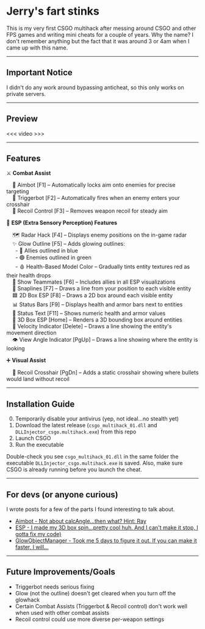 # Jerry's fart stinks

This is my very first CSGO multihack after messing around CSGO and other FPS games and writing mini cheats for a couple of years. Why the name? I don't remember anything but the fact that it was around 3 or 4am when I came up with this name.

---

## Important Notice

I didn't do any work around bypassing anticheat, so this only works on private servers.

---

## Preview

<<< video >>>

---

## Features

⚔️ **Combat Assist**

&nbsp;&nbsp;&nbsp;&nbsp;🧠 Aimbot [F1] – Automatically locks aim onto enemies for precise targeting  
&nbsp;&nbsp;&nbsp;&nbsp;🔫 Triggerbot [F2] – Automatically fires when an enemy enters your crosshair  
&nbsp;&nbsp;&nbsp;&nbsp;🎯 Recoil Control [F3] – Removes weapon recoil for steady aim  


🧱 **ESP (Extra Sensory Perception) Features**

&nbsp;&nbsp;&nbsp;&nbsp;🗺️ Radar Hack [F4] – Displays enemy positions on the in-game radar  
&nbsp;&nbsp;&nbsp;&nbsp;✨ Glow Outline [F5] – Adds glowing outlines:  
&nbsp;&nbsp;&nbsp;&nbsp;&nbsp;&nbsp;- 🔵 Allies outlined in blue  
&nbsp;&nbsp;&nbsp;&nbsp;&nbsp;&nbsp;- 🟢 Enemies outlined in green  
&nbsp;&nbsp;&nbsp;&nbsp;&nbsp;&nbsp;- 🩸 Health-Based Model Color – Gradually tints entity textures red as their health drops  
&nbsp;&nbsp;&nbsp;&nbsp;👥 Show Teammates [F6] – Includes allies in all ESP visualizations  
&nbsp;&nbsp;&nbsp;&nbsp;📍 Snaplines [F7] – Draws a line from your position to each visible entity  
&nbsp;&nbsp;&nbsp;&nbsp;🟦 2D Box ESP [F8] – Draws a 2D box around each visible entity  
&nbsp;&nbsp;&nbsp;&nbsp;📊 Status Bars [F9] – Displays health and armor bars next to entities  
&nbsp;&nbsp;&nbsp;&nbsp;🧾 Status Text [F11] – Shows numeric health and armor values  
&nbsp;&nbsp;&nbsp;&nbsp;🧊 3D Box ESP [Home] – Renders a 3D bounding box around entities  
&nbsp;&nbsp;&nbsp;&nbsp;🧭 Velocity Indicator [Delete] – Draws a line showing the entity's movement direction  
&nbsp;&nbsp;&nbsp;&nbsp;👁️ View Angle Indicator [PgUp] – Draws a line showing where the entity is looking

➕ **Visual Assist**

&nbsp;&nbsp;&nbsp;&nbsp;🎯 Recoil Crosshair [PgDn] – Adds a static crosshair showing where bullets would land without recoil

---

## Installation Guide

0. Temporarily disable your antivirus (yep, not ideal...no stealth yet)
1. Download the latest release (`csgo_multihack_01.dll` and `DLLInjector_csgo.multihack.exe`) from this repo
2. Launch CSGO
3. Run the executable 

Double-check you see `csgo_multihack_01.dll` in the same folder the executable `DLLInjector_csgo.multihack.exe` is saved. Also, make sure CSGO is already running before you launch the cheat. 

---

## For devs (or anyone curious)

I wrote posts for a few of the parts I found interesting to talk about.

- [Aimbot - Not about calcAngle...then what? Hint: Ray](/16th/posts/aimbot)
- [ESP - I made my 3D box spin...pretty cool huh. And I can't make it stop, I gotta fix my code)](/16th/posts/esp)
- [GlowObjectManager - Took me 5 days to figure it out. If you can make it faster, I will...](/16th/posts/glowobjectmanager)

---

## Future Improvements/Goals

- Triggerbot needs serious fixing
- Glow (not the outline) doesn't get cleared when you turn off the glowhack
- Certain Combat Assists (Triggerbot & Recoil control) don't work well when used with other combat assists
- Recoil control could use more diverse per-weapon settings